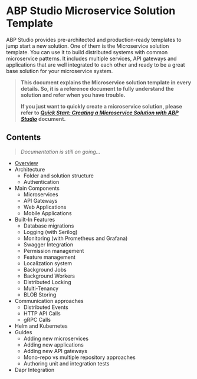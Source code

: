 # ABP Studio Microservice Solution Template

ABP Studio provides pre-architected and production-ready templates to jump start a new solution. One of them is the Microservice solution template. You can use it to build distributed systems with common microservice patterns. It includes multiple services, API gateways and applications that are well integrated to each other and ready to be a great base solution for your microservice system.

> **This document explains the Microservice solution template in every details. So, it is a reference document to fully understand the solution and refer when you have trouble.**
>
> **If you just want to quickly create a microservice solution, please refer to *[Quick Start: Creating a Microservice Solution with ABP Studio](../quick-starts/microservice.md)* document.**

## Contents

> *Documentation is still on going...*

* [Overview](overview.md)
* Architecture
  * Folder and solution structure
  * Authentication
* Main Components
  * Microservices
  * API Gateways
  * Web Applications
  * Mobile Applications
* Built-In Features
  * Database migrations
  * Logging (with Serilog)
  * Monitoring (with Prometheus and Grafana)
  * Swagger Integration
  * Permission management
  * Feature management
  * Localization system
  * Background Jobs
  * Background Workers
  * Distributed Locking
  * Multi-Tenancy
  * BLOB Storing
* Communication approaches
  * Distributed Events
  * HTTP API Calls
  * gRPC Calls
* Helm and Kubernetes
* Guides
  * Adding new microservices
  * Adding new applications
  * Adding new API gateways
  * Mono-repo vs multiple repository approaches
  * Authoring unit and integration tests
* Dapr Integration
